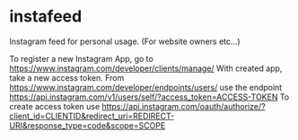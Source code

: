 # instafeed
Instagram feed for personal usage. (For website owners etc...)

To register a new Instagram App, go to https://www.instagram.com/developer/clients/manage/
With created app, take a new access token.
From https://www.instagram.com/developer/endpoints/users/ use the endpoint https://api.instagram.com/v1/users/self/?access_token=ACCESS-TOKEN
To create access token use https://api.instagram.com/oauth/authorize/?client_id=CLIENTID&redirect_uri=REDIRECT-URI&response_type=code&scope=SCOPE

